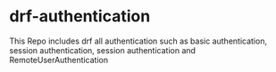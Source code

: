 # drf-authentication
This Repo includes drf all authentication such as basic authentication, session authentication, session authentication and RemoteUserAuthentication
